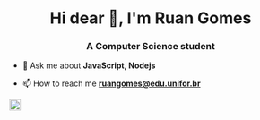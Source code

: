 <h1 align="center">Hi dear 👋, I'm Ruan Gomes</h1>
<h3 align="center">A Computer Science student</h3>

- 💬 Ask me about **JavaScript, Nodejs**

- 📫 How to reach me **ruangomes@edu.unifor.br**
<!--
<p align="center">
<a href="https://codepen.io/" target="blank"><img align="center" src="https://cdn.jsdelivr.net/npm/simple-icons@3.0.1/icons/codepen.svg" alt="" height="20" width="20" /></a>
<a href="https://twitter.com/" target="blank"><img align="center" src="https://cdn.jsdelivr.net/npm/simple-icons@3.0.1/icons/twitter.svg" alt="" height="20" width="20" /></a>
<a href="https://stackoverflow.com/" target="blank"><img align="center" src="https://cdn.jsdelivr.net/npm/simple-icons@3.0.1/icons/stackoverflow.svg" alt="" height="20" width="20" /></a>
<a href="https://codesandbox.com/" target="blank"><img align="center" src="https://cdn.jsdelivr.net/npm/simple-icons@3.0.1/icons/codesandbox.svg" alt="" height="20" width="20" /></a>
<a href="https://fb.com/" target="blank"><img align="center" src="https://cdn.jsdelivr.net/npm/simple-icons@3.0.1/icons/facebook.svg" alt="" height="20" width="20" /></a>
<a href="https://instagram.com/" target="blank"><img align="center" src="https://cdn.jsdelivr.net/npm/simple-icons@3.0.1/icons/instagram.svg" alt="" height="20" width="20" /></a>
</p>

-->
<a href="https://linkedin.com/in/ruangomesti/" target="blank"><img align="center" src="https://cdn.jsdelivr.net/npm/simple-icons@3.0.1/icons/linkedin.svg" alt="ruangomesti" height="20" width="20" /></a>


<!--
**maykbrito/maykbrito** is a ✨ _special_ ✨ repository because its `README.md` (this file) appears on your GitHub profile.

Here are some ideas to get you started:

- 🔭 I’m currently working on ...
- 🌱 I’m currently learning ...
- 👯 I’m looking to collaborate on ...
- 🤔 I’m looking for help with ...
- 💬 Ask me about ...
- 📫 How to reach me: ...
- 😄 Pronouns: ...
- ⚡ Fun fact: ...
-->
